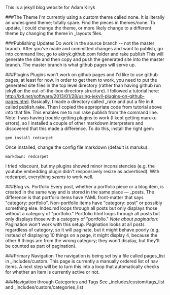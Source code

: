 This is a jekyll blog website for Adam Kiryk

###The Theme
I'm currently using a custom theme called none. It is literally an undesigned theme; totally spare. Find the pieces in themes/none. To update, I could change the theme, or more likely change to a different theme by changing the theme in _layouts files. 

###Publishing Updates
Do work in the source branch -- not the master branch. After you've made and committed changes and want to publish, go into command line, go to akiryk.github.com folder and 
    rake publish
This will generate the site and then copy and push the generated site into the master branch. The master branch is what github pages will serve up. 

###Plugins
Plugins won't work on github pages and I'd like to use github pages, at least for now. In order to get them to work, you need to put the generated site files in the top level directory (rather than having github run jekyll on the out-of-the-box directory structure). I followed a tutorial here: http://ixti.net/software/2013/01/28/using-jekyll-plugins-on-github-pages.html. Basically, I made a directory called _rake and put a file in it called publish.rake. Then I copied the appropriate code from tutorial above into that file. This enables me to run rake publish from the command line.
Note: I was having trouble getting plugins to work (I kept getting maruku errors), so I installed a couple of other markdown interpreters and discovered that this made a difference. To do this, install the right gem:

    gem install redcarpet

Once installed, change the config file markdown (default is maruku).

    markdown: redcarpet

I tried rdiscount, but my plugins showed minor inconsistencies (e.g. the youtube embedding plugin didn't responsively resize as advertised). With redcarpet, everything *seems* to work well.

###Blog vs. Portfolio
Every post, whether a portfolio piece or a blog item, is created in the same way and is stored in the same place — _posts. The difference is that portfolio items have YAML front-matter that says "category: portfolio". Non-portfolio items have "category: post" or possibly something else.  Index.md loops through all posts but only displays those without a category of "portfolio." Portfolio.html loops through all posts but only displays those with a category of "portfolio." *Note about pagination:* Pagination won't work with this setup. Pagination looks at all posts regardless of category, so it will paginate, but it might behave poorly (e.g. instead of displaying 10 things on a page, it might display 4, because the other 6 things are from the wrong category; they won't display, but they'll be counted as part of pagination).

###Primary Navigation
The navigation is being set by a file called pages_list in _includes/custom. This page is currently a manually ordered list of nav items. A next step will be to turn this into a loop that automatically checks for whether an item is currently active or not. 

###Navigation through Categories and Tags
See _includes/custom/tags_list and _includes/custom/categories_list

